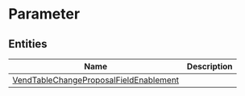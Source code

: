 
# Parameter


## Entities

|Name|Description|
|---|---|
|[VendTableChangeProposalFieldEnablement](VendTableChangeProposalFieldEnablement.cdm.json)||
